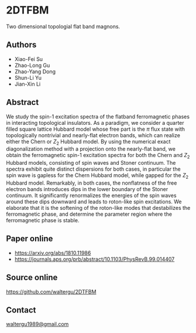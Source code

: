 # 2DTFBM
Two dimensional topologial flat band magnons.

Authors
-------
* Xiao-Fei Su
* Zhao-Long Gu
* Zhao-Yang Dong
* Shun-Li Yu
* Jian-Xin Li

Abstract
--------
We study the spin-1 excitation spectra of the flatband ferromagnetic phases in interacting topological insulators. As a paradigm, we consider a quarter filled square lattice Hubbard model whose free part is the $π$ flux state with topologically nontrivial and nearly-flat electron bands, which can realize either the Chern or $Z_2$ Hubbard model. By using the numerical exact diagonalization method with a projection onto the nearly-flat band, we obtain the ferromagnetic spin-1 excitation spectra for both the Chern and $Z_2$ Hubbard models, consisting of spin waves and Stoner continuum. The spectra exhibit quite distinct dispersions for both cases, in particular the spin wave is gapless for the Chern Hubbard model, while gapped for the $Z_2$ Hubbard model. Remarkably, in both cases, the nonflatness of the free electron bands introduces dips in the lower boundary of the Stoner continuum. It significantly renormalizes the energies of the spin waves around these dips downward and leads to roton-like spin excitations. We elaborate that it is the softening of the roton-like modes that destabilizes the ferromagnetic phase, and determine the parameter region where the ferromagnetic phase is stable.

Paper online
------------
* https://arxiv.org/abs/1810.11986
* https://journals.aps.org/prb/abstract/10.1103/PhysRevB.99.014407

Source online
-------------
https://github.com/waltergu/2DTFBM

Contact
-------
waltergu1989@gmail.com

